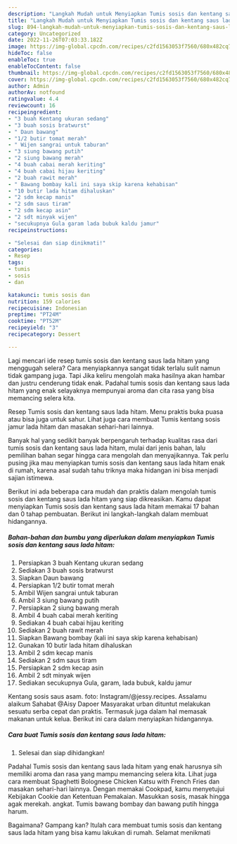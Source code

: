 ```yaml
---
description: "Langkah Mudah untuk Menyiapkan Tumis sosis dan kentang saus lada hitam yang Lezat Sekali"
title: "Langkah Mudah untuk Menyiapkan Tumis sosis dan kentang saus lada hitam yang Lezat Sekali"
slug: 894-langkah-mudah-untuk-menyiapkan-tumis-sosis-dan-kentang-saus-lada-hitam-yang-lezat-sekali
category: Uncategorized
date: 2022-11-26T07:03:33.182Z
image: https://img-global.cpcdn.com/recipes/c2fd1563053f7560/680x482cq70/tumis-sosis-dan-kentang-saus-lada-hitam-foto-resep-utama.jpg
hideToc: false
enableToc: true
enableTocContent: false
thumbnail: https://img-global.cpcdn.com/recipes/c2fd1563053f7560/680x482cq70/tumis-sosis-dan-kentang-saus-lada-hitam-foto-resep-utama.jpg
cover: https://img-global.cpcdn.com/recipes/c2fd1563053f7560/680x482cq70/tumis-sosis-dan-kentang-saus-lada-hitam-foto-resep-utama.jpg
author: Admin
authorAv: notfound
ratingvalue: 4.4
reviewcount: 16
recipeingredient:
- "3 buah Kentang ukuran sedang"
- "3 buah sosis bratwurst"
- " Daun bawang"
- "1/2 butir tomat merah"
- " Wijen sangrai untuk taburan"
- "3 siung bawang putih"
- "2 siung bawang merah"
- "4 buah cabai merah keriting"
- "4 buah cabai hijau keriting"
- "2 buah rawit merah"
- " Bawang bombay kali ini saya skip karena kehabisan"
- "10 butir lada hitam dihaluskan"
- "2 sdm kecap manis"
- "2 sdm saus tiram"
- "2 sdm kecap asin"
- "2 sdt minyak wijen"
- "secukupnya Gula garam lada bubuk kaldu jamur"
recipeinstructions:

- "Selesai dan siap dinikmati!"
categories:
- Resep
tags:
- tumis
- sosis
- dan

katakunci: tumis sosis dan 
nutrition: 159 calories
recipecuisine: Indonesian
preptime: "PT24M"
cooktime: "PT52M"
recipeyield: "3"
recipecategory: Dessert

---
```



Lagi mencari ide resep tumis sosis dan kentang saus lada hitam yang menggugah selera? Cara menyiapkannya sangat tidak terlalu sulit namun tidak gampang juga. Tapi Jika keliru mengolah maka hasilnya akan hambar dan justru cenderung tidak enak. Padahal tumis sosis dan kentang saus lada hitam yang enak selayaknya mempunyai aroma dan cita rasa yang bisa memancing selera kita.


Resep Tumis sosis dan kentang saus lada hitam. Menu praktis buka puasa atau bisa juga untuk sahur. Lihat juga cara membuat Tumis kentang sosis jamur lada hitam dan masakan sehari-hari lainnya.

Banyak hal yang sedikit banyak berpengaruh terhadap kualitas rasa dari tumis sosis dan kentang saus lada hitam, mulai dari jenis bahan, lalu pemilihan bahan segar hingga cara mengolah dan menyajikannya. Tak perlu pusing jika mau menyiapkan tumis sosis dan kentang saus lada hitam enak di rumah, karena asal sudah tahu triknya maka hidangan ini bisa menjadi sajian istimewa.


Berikut ini ada beberapa cara mudah dan praktis dalam mengolah tumis sosis dan kentang saus lada hitam yang siap dikreasikan. Kamu dapat menyiapkan Tumis sosis dan kentang saus lada hitam memakai 17 bahan dan 0 tahap pembuatan. Berikut ini langkah-langkah dalam membuat hidangannya.

<!--inarticleads1-->

##### Bahan-bahan dan bumbu yang diperlukan dalam menyiapkan Tumis sosis dan kentang saus lada hitam:

1. Persiapkan 3 buah Kentang ukuran sedang
1. Sediakan 3 buah sosis bratwurst
1. Siapkan  Daun bawang
1. Persiapkan 1/2 butir tomat merah
1. Ambil  Wijen sangrai untuk taburan
1. Ambil 3 siung bawang putih
1. Persiapkan 2 siung bawang merah
1. Ambil 4 buah cabai merah keriting
1. Sediakan 4 buah cabai hijau keriting
1. Sediakan 2 buah rawit merah
1. Siapkan  Bawang bombay (kali ini saya skip karena kehabisan)
1. Gunakan 10 butir lada hitam dihaluskan
1. Ambil 2 sdm kecap manis
1. Sediakan 2 sdm saus tiram
1. Persiapkan 2 sdm kecap asin
1. Ambil 2 sdt minyak wijen
1. Sediakan secukupnya Gula, garam, lada bubuk, kaldu jamur


Kentang sosis saus asam. foto: Instagram/@jessy.recipes. Assalamu alaikum Sahabat @Aisy Dapoer Masyarakat urban dituntut melakukan sesuatu serba cepat dan praktis. Termasuk juga dalam hal memasak makanan untuk kelua. Berikut ini cara dalam menyiapkan hidangannya. 

<!--inarticleads2-->

##### Cara buat Tumis sosis dan kentang saus lada hitam:


1. Selesai dan siap dihidangkan!

Padahal Tumis sosis dan kentang saus lada hitam yang enak harusnya sih memiliki aroma dan rasa yang mampu memancing selera kita. Lihat juga cara membuat Spaghetti Bolognese Chicken Katsu with French Fries dan masakan sehari-hari lainnya. Dengan memakai Cookpad, kamu menyetujui Kebijakan Cookie dan Ketentuan Pemakaian. Masukkan sosis, masak hingga agak merekah. angkat. Tumis bawang bombay dan bawang putih hingga harum. 

Bagaimana? Gampang kan? Itulah cara membuat tumis sosis dan kentang saus lada hitam yang bisa kamu lakukan di rumah. Selamat menikmati
